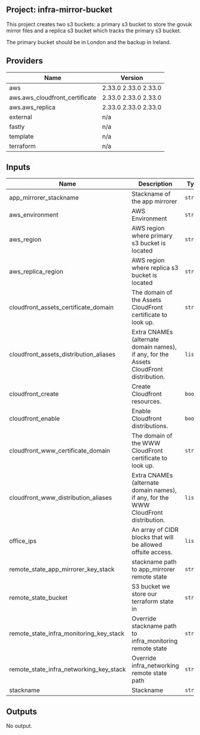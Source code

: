 ## Project: infra-mirror-bucket

This project creates two s3 buckets: a primary s3 bucket to store the govuk  
mirror files and a replica s3 bucket which tracks the primary s3 bucket.

The primary bucket should be in London and the backup in Ireland.

## Providers

| Name | Version |
|------|---------|
| aws | 2.33.0 2.33.0 2.33.0 |
| aws.aws\_cloudfront\_certificate | 2.33.0 2.33.0 2.33.0 |
| aws.aws\_replica | 2.33.0 2.33.0 2.33.0 |
| external | n/a |
| fastly | n/a |
| template | n/a |
| terraform | n/a |

## Inputs

| Name | Description | Type | Default | Required |
|------|-------------|------|---------|:-----:|
| app\_mirrorer\_stackname | Stackname of the app mirrorer | `string` | n/a | yes |
| aws\_environment | AWS Environment | `string` | n/a | yes |
| aws\_region | AWS region where primary s3 bucket is located | `string` | `"eu-west-2"` | no |
| aws\_replica\_region | AWS region where replica s3 bucket is located | `string` | `"eu-west-1"` | no |
| cloudfront\_assets\_certificate\_domain | The domain of the Assets CloudFront certificate to look up. | `string` | `""` | no |
| cloudfront\_assets\_distribution\_aliases | Extra CNAMEs (alternate domain names), if any, for the Assets CloudFront distribution. | `list` | `[]` | no |
| cloudfront\_create | Create Cloudfront resources. | `bool` | `false` | no |
| cloudfront\_enable | Enable Cloudfront distributions. | `bool` | `false` | no |
| cloudfront\_www\_certificate\_domain | The domain of the WWW CloudFront certificate to look up. | `string` | `""` | no |
| cloudfront\_www\_distribution\_aliases | Extra CNAMEs (alternate domain names), if any, for the WWW CloudFront distribution. | `list` | `[]` | no |
| office\_ips | An array of CIDR blocks that will be allowed offsite access. | `list` | n/a | yes |
| remote\_state\_app\_mirrorer\_key\_stack | stackname path to app\_mirrorer remote state | `string` | `""` | no |
| remote\_state\_bucket | S3 bucket we store our terraform state in | `string` | n/a | yes |
| remote\_state\_infra\_monitoring\_key\_stack | Override stackname path to infra\_monitoring remote state | `string` | `""` | no |
| remote\_state\_infra\_networking\_key\_stack | Override infra\_networking remote state path | `string` | `""` | no |
| stackname | Stackname | `string` | n/a | yes |

## Outputs

No output.

